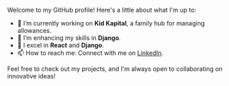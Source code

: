 Welcome to my GitHub profile! Here's a little about what I'm up to:

- 🔭 I’m currently working on **Kid Kapital**, a family hub for managing allowances.
- 🌱 I’m enhancing my skills in **Django**.
- 💬 I excel in **React** and **Django**.
- 📫 How to reach me: Connect with me on [LinkedIn](https://linkedin.com/in/nwils000).

Feel free to check out my projects, and I'm always open to collaborating on innovative ideas!
